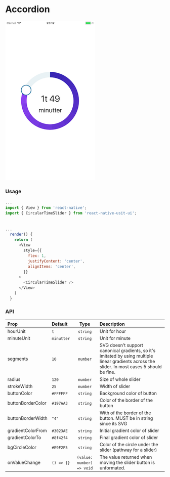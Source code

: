 # Accordion

![Screenshot of accordion](./screenshots/circularTimeSlider.png)

### Usage

```js
...
import { View } from 'react-native';
import { CircularTimeSlider } from 'react-native-usit-ui';


...
  render() {
    return (
      <View
        style={{
          flex: 1,
          justifyContent: 'center',
          alignItems: 'center',
        }}
      >
        <CircularTimeSlider />
      </View>
    )
  }
```

### API

| Prop              | Default    |           Type            | Description                                                                                                                                     |
| :---------------- | :--------- | :-----------------------: | :---------------------------------------------------------------------------------------------------------------------------------------------- |
| hourUnit          | `t`        |         `string`          | Unit for hour                                                                                                                                   |
| minuteUnit        | `minutter` |         `string`          | Unit for minute                                                                                                                                 |
| segments          | `10`       |         `number`          | SVG doesn't support canonical gradients, so it's imitated by using multiple linear gradients across the slider. In most cases 5 should be fine. |
| radius            | `120`      |         `number`          | Size of whole slider                                                                                                                            |
| strokeWidth       | `25`       |         `number`          | Width of slider                                                                                                                                 |
| buttonColor       | `#FFFFFF`  |         `string`          | Background color of button                                                                                                                      |
| buttonBorderColor | `#197AA3`  |         `string`          | Color of the border of the button                                                                                                               |
| buttonBorderWidth | `"4"`      |         `string`          | With of the border of the button. MUST be in string since its SVG                                                                               |
| gradientColorFrom | `#3023AE`  |         `string`          | Initial gradient color of slider                                                                                                                |
| gradientColorTo   | `#8f42f4`  |         `string`          | Final gradient color of slider                                                                                                                  |
| bgCircleColor     | `#E9F2F5`  |         `string`          | Color of the circle under the slider (pathway for a slider)                                                                                     |
| onValueChange     | `() => {}` | `(value: number) => void` | The value returned when moving the slider button is unformated.                                                                                 |
